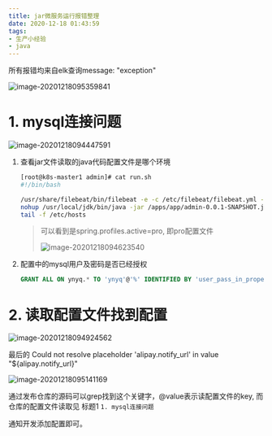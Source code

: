 ```yaml
---
title: jar微服务运行报错整理
date: 2020-12-18 01:43:59
tags: 
- 生产小经验
- java
---
```






所有报错均来自elk查询message: "exception"

![image-20201218095359841](http://myapp.img.mykernel.cn/image-20201218095359841.png)

<!--more-->

# 1. mysql连接问题

![image-20201218094447591](http://myapp.img.mykernel.cn/image-20201218094447591.png)

1. 查看jar文件读取的java代码配置文件是哪个环境

   ```bash
   [root@k8s-master1 admin]# cat run.sh 
   #!/bin/bash
   
   /usr/share/filebeat/bin/filebeat -e -c /etc/filebeat/filebeat.yml -path.home /usr/share/filebeat -path.config /etc/filebeat -path.data /var/lib/filebeat -path.logs /var/log/filebeat > /dev/null &
   nohup /usr/local/jdk/bin/java -jar /apps/app/admin-0.0.1-SNAPSHOT.jar --spring.profiles.active=pro &>> /apps/logs/app.log &
   tail -f /etc/hosts
   ```

   > 可以看到是spring.profiles.active=pro, 即pro配置文件
   >
   > ![image-20201218094623540](http://myapp.img.mykernel.cn/image-20201218094623540.png)

2. 配置中的mysql用户及密码是否已经授权

   ```sql
   GRANT ALL ON ynyq.* TO 'ynyq'@'%' IDENTIFIED BY 'user_pass_in_properties';
   ```



# 2. 读取配置文件找到配置

![image-20201218094924562](http://myapp.img.mykernel.cn/image-20201218094924562.png)

最后的 Could not resolve placeholder 'alipay.notify_url' in value "${alipay.notify_url}"

![image-20201218095141169](http://myapp.img.mykernel.cn/image-20201218095141169.png)

通过发布仓库的源码可以grep找到这个关键字，@value表示读配置文件的key, 而仓库的配置文件读取见 标题1 `1. mysql连接问题`

通知开发添加配置即可。

